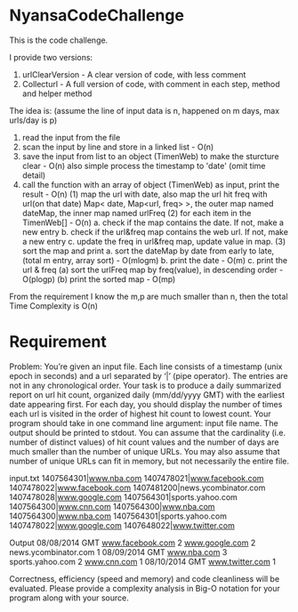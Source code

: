 # NyansaCodeChallenge
This is the code challenge.

I provide two versions:
  1. urlClearVersion - A clear version of code, with less comment
  2. Collecturl - A full version of code, with comment in each step, method and helper method

The idea is: 
(assume the line of input data is n, happened on m days, max urls/day is p)

  1. read the input from the file
  2. scan the input by line and store in a linked list                                - O(n)
  3. save the input from list to an object (TimenWeb) to make the sturcture clear     - O(n)
     also simple process the timestamp to 'date' (omit time detail)
  4. call the function with an array of object (TimenWeb) as input, print the result  - O(n)
    (1) map the url with date, also map the url hit freq with url(on that date)
        Map< date, Map<url, freq> >, the outer map named dateMap, the inner map named urlFreq
    (2) for each item in the TimenWeb[] - O(n)
        a. check if the map contains the date. If not, make a new entry
        b. check if the url&freq map contains the web url. If not, make a new entry
        c. update the freq in url&freq map, update value in map.
    (3) sort the map and print
        a. sort the dateMap by date from early to late, (total m entry, array sort) - O(mlogm)
        b. print the date                                                           - O(m)
        c. print the url & freq
           (a) sort the urlFreq map by freq(value), in descending order             - O(plogp)
           (b) print the sorted map                                                 - O(mp)
           
From the requirement I know the m,p are much smaller than n, then the total Time Complexity is O(n)



# Requirement
Problem:
You’re given an input file. Each line consists of a timestamp (unix epoch in seconds) and a url separated by ‘|’ (pipe operator). The entries are not in any chronological order. Your task is to produce a daily summarized report on url hit count, organized daily (mm/dd/yyyy GMT) with the earliest date appearing first. For each day, you should display the number of times each url is visited in the order of highest hit count to lowest count. Your program should take in one command line argument: input file name. The output should be printed to stdout. You can assume that the cardinality (i.e. number of distinct values) of hit count values and the number of days are much smaller than the number of unique URLs. You may also assume that number of unique URLs can fit in memory, but not necessarily the entire file.

input.txt
1407564301|www.nba.com
1407478021|www.facebook.com
1407478022|www.facebook.com
1407481200|news.ycombinator.com
1407478028|www.google.com
1407564301|sports.yahoo.com
1407564300|www.cnn.com
1407564300|www.nba.com
1407564300|www.nba.com
1407564301|sports.yahoo.com
1407478022|www.google.com
1407648022|www.twitter.com

Output
08/08/2014 GMT
www.facebook.com 2
www.google.com 2
news.ycombinator.com 1
08/09/2014 GMT
www.nba.com 3
sports.yahoo.com 2
www.cnn.com 1
08/10/2014 GMT
www.twitter.com 1

Correctness, efficiency (speed and memory) and code cleanliness will be evaluated. Please provide a complexity analysis in Big-O notation for your program along with your source. 
